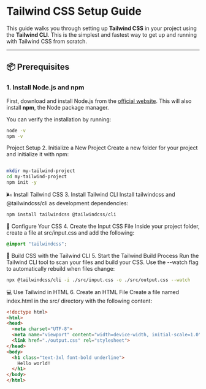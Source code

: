 # Tailwind CSS Setup Guide

This guide walks you through setting up **Tailwind CSS** in your project using the **Tailwind CLI**. This is the simplest and fastest way to get up and running with Tailwind CSS from scratch.

---

## 📦 Prerequisites

### 1. Install Node.js and npm

First, download and install Node.js from the [official website](https://nodejs.org/). This will also install **npm**, the Node package manager.

You can verify the installation by running:

```bash
node -v
npm -v
```
Project Setup
2. Initialize a New Project
Create a new folder for your project and initialize it with npm:

```bash

mkdir my-tailwind-project
cd my-tailwind-project
npm init -y
```
🌬️ Install Tailwind CSS
3. Install Tailwind CLI
Install tailwindcss and @tailwindcss/cli as development dependencies:

```bash
npm install tailwindcss @tailwindcss/cli
```
📝 Configure Your CSS
4. Create the Input CSS File
Inside your project folder, create a file at src/input.css and add the following:

```css
@import "tailwindcss";
```
🔧 Build CSS with the Tailwind CLI
5. Start the Tailwind Build Process
Run the Tailwind CLI tool to scan your files and build your CSS. Use the --watch flag to automatically rebuild when files change:

```bash
npx @tailwindcss/cli -i ./src/input.css -o ./src/output.css --watch
```
💻 Use Tailwind in HTML
6. Create an HTML File
Create a file named index.html in the src/ directory with the following content:

```html
<!doctype html>
<html>
<head>
  <meta charset="UTF-8">
  <meta name="viewport" content="width=device-width, initial-scale=1.0">
  <link href="./output.css" rel="stylesheet">
</head>
<body>
  <h1 class="text-3xl font-bold underline">
    Hello world!
  </h1>
</body>
</html>
```

